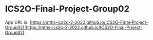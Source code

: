 # ICS2O-Final-Project-Group02

App URL is: [https://mths-ics2o-2-2022.github.io/ICS2O-Final-Project-Group02](https://mths-ics2o-2-2022.github.io/ICS2O-Final-Project-Group02)
